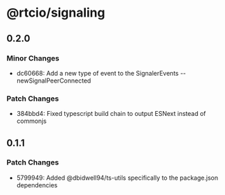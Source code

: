 # @rtcio/signaling

## 0.2.0

### Minor Changes

- dc60668: Add a new type of event to the SignalerEvents -- newSignalPeerConnected

### Patch Changes

- 384bbd4: Fixed typescript build chain to output ESNext instead of commonjs

## 0.1.1

### Patch Changes

- 5799949: Added @dbidwell94/ts-utils specifically to the package.json dependencies
